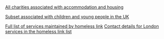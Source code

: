 [All charities associated with accommodation and housing](AllHousing.html)

[Subset associated with children and young people in the UK](UKYoungHousing.html)

[Full list of services maintained by homeless link](HomelessServices.html)
[Contact details for London services in the homeless link list](LondonServiceDetails.html)
